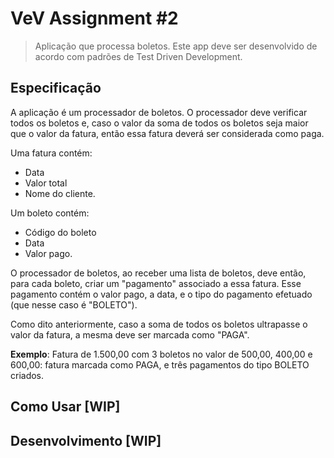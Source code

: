# VeV Assignment #2

> Aplicação que processa boletos. Este app deve ser desenvolvido de acordo com padrões de Test Driven Development.

## Especificação

A aplicação é um processador de boletos. O processador deve verificar todos os boletos e, caso o valor da soma de todos os boletos seja maior que o valor da fatura, então essa fatura deverá ser considerada como paga.

Uma fatura contém:
 - Data 
 - Valor total
 - Nome do cliente. 

Um boleto contém:
 - Código do boleto
 - Data
 - Valor pago.

O processador de boletos, ao receber uma lista de boletos, deve então, para cada boleto, criar um "pagamento" associado a essa fatura. Esse pagamento contém o valor pago, a data, e o tipo do pagamento efetuado (que nesse caso é "BOLETO").

Como dito anteriormente, caso a soma de todos os boletos ultrapasse o valor da fatura, a mesma deve ser marcada como "PAGA".

**Exemplo**: Fatura de 1.500,00 com 3 boletos no valor de 500,00, 400,00 e 600,00: fatura marcada como PAGA, e três pagamentos do tipo BOLETO criados.



## Como Usar [WIP]


## Desenvolvimento [WIP]

